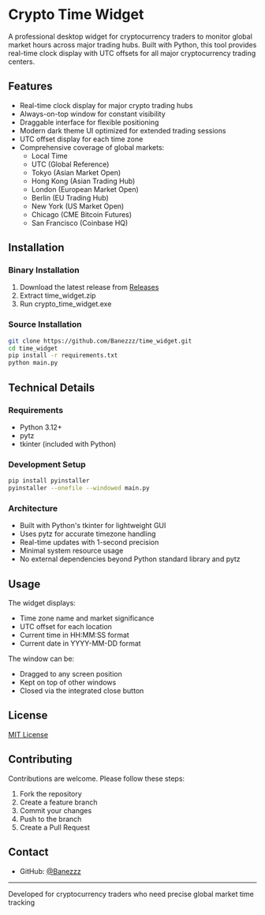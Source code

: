 # Crypto Time Widget

A professional desktop widget for cryptocurrency traders to monitor global market hours across major trading hubs. Built with Python, this tool provides real-time clock display with UTC offsets for all major cryptocurrency trading centers.

## Features

- Real-time clock display for major crypto trading hubs
- Always-on-top window for constant visibility
- Draggable interface for flexible positioning
- Modern dark theme UI optimized for extended trading sessions
- UTC offset display for each time zone
- Comprehensive coverage of global markets:
  - Local Time
  - UTC (Global Reference)
  - Tokyo (Asian Market Open)
  - Hong Kong (Asian Trading Hub)
  - London (European Market Open)
  - Berlin (EU Trading Hub)
  - New York (US Market Open)
  - Chicago (CME Bitcoin Futures)
  - San Francisco (Coinbase HQ)

## Installation

### Binary Installation
1. Download the latest release from [Releases](https://github.com/Banezzz/time_widget/releases)
2. Extract time_widget.zip
3. Run crypto_time_widget.exe

### Source Installation
```bash
git clone https://github.com/Banezzz/time_widget.git
cd time_widget
pip install -r requirements.txt
python main.py
```

## Technical Details

### Requirements
- Python 3.12+
- pytz
- tkinter (included with Python)

### Development Setup
```bash
pip install pyinstaller
pyinstaller --onefile --windowed main.py
```

### Architecture
- Built with Python's tkinter for lightweight GUI
- Uses pytz for accurate timezone handling
- Real-time updates with 1-second precision
- Minimal system resource usage
- No external dependencies beyond Python standard library and pytz

## Usage

The widget displays:
- Time zone name and market significance
- UTC offset for each location
- Current time in HH:MM:SS format
- Current date in YYYY-MM-DD format

The window can be:
- Dragged to any screen position
- Kept on top of other windows
- Closed via the integrated close button

## License
[MIT License](LICENSE)

## Contributing
Contributions are welcome. Please follow these steps:
1. Fork the repository
2. Create a feature branch
3. Commit your changes
4. Push to the branch
5. Create a Pull Request

## Contact
- GitHub: [@Banezzz](https://github.com/Banezzz)

---
Developed for cryptocurrency traders who need precise global market time tracking 